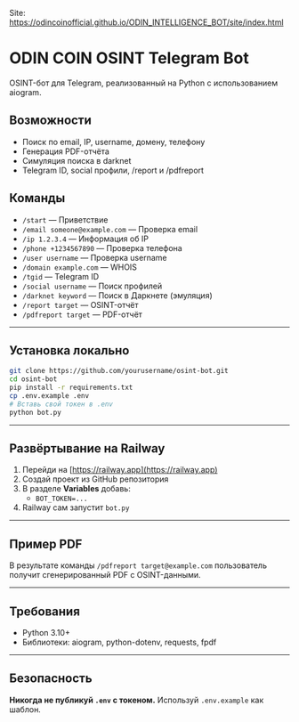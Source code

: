 Site:
https://odincoinofficial.github.io/ODIN_INTELLIGENCE_BOT/site/index.html
# ODIN COIN OSINT Telegram Bot

OSINT-бот для Telegram, реализованный на Python с использованием aiogram.

## Возможности

- Поиск по email, IP, username, домену, телефону
- Генерация PDF-отчёта
- Симуляция поиска в darknet
- Telegram ID, social профили, /report и /pdfreport

## Команды

- `/start` — Приветствие
- `/email someone@example.com` — Проверка email
- `/ip 1.2.3.4` — Информация об IP
- `/phone +1234567890` — Проверка телефона
- `/user username` — Проверка username
- `/domain example.com` — WHOIS
- `/tgid` — Telegram ID
- `/social username` — Поиск профилей
- `/darknet keyword` — Поиск в Даркнете (эмуляция)
- `/report target` — OSINT-отчёт
- `/pdfreport target` — PDF-отчёт

---

## Установка локально

```bash
git clone https://github.com/yourusername/osint-bot.git
cd osint-bot
pip install -r requirements.txt
cp .env.example .env
# Вставь свой токен в .env
python bot.py
```

---

## Развёртывание на Railway

1. Перейди на [https://railway.app](https://railway.app)
2. Создай проект из GitHub репозитория
3. В разделе **Variables** добавь:
   - `BOT_TOKEN=...`
4. Railway сам запустит `bot.py`

---

## Пример PDF

В результате команды `/pdfreport target@example.com` пользователь получит сгенерированный PDF с OSINT-данными.

---

## Требования

- Python 3.10+
- Библиотеки: aiogram, python-dotenv, requests, fpdf

---

## Безопасность

**Никогда не публикуй `.env` с токеном.** Используй `.env.example` как шаблон.
